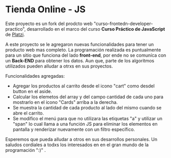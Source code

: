 # Tienda Online - JS

   Este proyecto es un fork del prodcto web "curso-frontedn-developer-practico", 
desarrollado en el marco del curso **Curso Práctico de JavaScript** de [Platzi](https://platzi.com/cursos/javascript-practico/).

   A este proyecto se le agregaron nuevas funcionalidades para tener un producto web mas completo. La programación realizada es puntualmente para un sitio que funciona del lado **front-end**, por ende no se comuníca con un **Back-END** para obtener los datos. Aun que, parte de los algoritmos utilizados pueden alludar a otrxs en sus proyectos.

   Funcionalidades agregadas:
   - Agregar los productos al carrito desde el icono "cart" como desdel button en el aside.
   - Calcular los elemetos del array y del campo cantidad de cada uno para mostrarlo en el icono "Cards" arriba a la derecha.
   - Se muestra la cantidad de cada producto al lado del mismo cuando se abre el carrito.
   - Se modifico el menú para que no utilizara las etiquetas "a" y utilizar un "span" lo cual llama a una función JS para eliminar los elementos en pantalla y renderizar nuevamente con un filtro específico.

   Esperemos que pueda alludar a otros en sus desarrollos personales.
   Un saludos cordiales a todxs los interesados en en el gran mundo de la programación ":)" .

